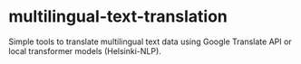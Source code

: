 # multilingual-text-translation
 Simple tools to translate multilingual text data using Google Translate API or local transformer models (Helsinki-NLP).
